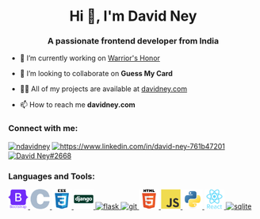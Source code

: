 <h1 align="center">Hi 👋, I'm David Ney</h1>
<h3 align="center">A passionate frontend developer from India</h3>

- 🔭 I’m currently working on [Warrior's Honor](https://warrioshonor.netlify.app/)

- 👯 I’m looking to collaborate on **Guess My Card**

- 👨‍💻 All of my projects are available at [davidney.com](davidney.com)

- 📫 How to reach me **davidney.com**

<h3 align="left">Connect with me:</h3>
<p align="left">
<a href="https://twitter.com/ndavidney" target="blank"><img align="center" src="https://cdn.jsdelivr.net/npm/simple-icons@3.0.1/icons/twitter.svg" alt="ndavidney" height="30" width="40" /></a>
<a href="https://linkedin.com/in/https://www.linkedin.com/in/david-ney-761b47201" target="blank"><img align="center" src="https://cdn.jsdelivr.net/npm/simple-icons@3.0.1/icons/linkedin.svg" alt="https://www.linkedin.com/in/david-ney-761b47201" height="30" width="40" /></a>
<a href="https://discord.gg/David Ney#2668" target="blank"><img align="center" src="https://cdn.jsdelivr.net/npm/simple-icons@3.0.1/icons/discord.svg" alt="David Ney#2668" height="30" width="40" /></a>
</p>

<h3 align="left">Languages and Tools:</h3>
<p align="left"> <a href="https://getbootstrap.com" target="_blank"> <img src="https://raw.githubusercontent.com/devicons/devicon/master/icons/bootstrap/bootstrap-plain-wordmark.svg" alt="bootstrap" width="40" height="40"/> </a> <a href="https://www.cprogramming.com/" target="_blank"> <img src="https://raw.githubusercontent.com/devicons/devicon/master/icons/c/c-original.svg" alt="c" width="40" height="40"/> </a> <a href="https://www.w3schools.com/css/" target="_blank"> <img src="https://raw.githubusercontent.com/devicons/devicon/master/icons/css3/css3-original-wordmark.svg" alt="css3" width="40" height="40"/> </a> <a href="https://www.djangoproject.com/" target="_blank"> <img src="https://raw.githubusercontent.com/devicons/devicon/master/icons/django/django-original.svg" alt="django" width="40" height="40"/> </a> <a href="https://flask.palletsprojects.com/" target="_blank"> <img src="https://www.vectorlogo.zone/logos/pocoo_flask/pocoo_flask-icon.svg" alt="flask" width="40" height="40"/> </a> <a href="https://git-scm.com/" target="_blank"> <img src="https://www.vectorlogo.zone/logos/git-scm/git-scm-icon.svg" alt="git" width="40" height="40"/> </a> <a href="https://www.w3.org/html/" target="_blank"> <img src="https://raw.githubusercontent.com/devicons/devicon/master/icons/html5/html5-original-wordmark.svg" alt="html5" width="40" height="40"/> </a> <a href="https://developer.mozilla.org/en-US/docs/Web/JavaScript" target="_blank"> <img src="https://raw.githubusercontent.com/devicons/devicon/master/icons/javascript/javascript-original.svg" alt="javascript" width="40" height="40"/> </a> <a href="https://www.python.org" target="_blank"> <img src="https://raw.githubusercontent.com/devicons/devicon/master/icons/python/python-original.svg" alt="python" width="40" height="40"/> </a> <a href="https://reactjs.org/" target="_blank"> <img src="https://raw.githubusercontent.com/devicons/devicon/master/icons/react/react-original-wordmark.svg" alt="react" width="40" height="40"/> </a> <a href="https://www.sqlite.org/" target="_blank"> <img src="https://www.vectorlogo.zone/logos/sqlite/sqlite-icon.svg" alt="sqlite" width="40" height="40"/> </a> </p>
